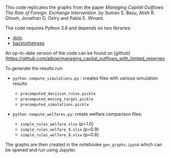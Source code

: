 This code replicates the graphs from the paper *Managing Capital Outflows: The Role of Foreign. Exchange Intervention.* by Suman S. Basu, Atish R. Ghosh, Jonathan D. Ostry and Pablo E. Winant.

The code requires Python 3.6 and depends on two libraries:

- [dolo](https://github.com/EconForge/dolo)
- [backtothetrees](https://github.com/albop/backtothetrees)

An up-to-date version of the code can be found on [github](https://github.com/albop/managing_capital_outflows_with_limited_reserves


To generate the results run:

- `python compute_simulations.py` : creates files with various simulation results
    - `precomputed_decision_rules.pickle`
    - `precomputed_moving_target.pickle`
    - `precomputed_simulations.pickle`

- `python compute_welfares.py`: create welfare comparison files:
    - `simple_rules_welfare.xlsx` (p=1.0)
    - `simple_rules_welfare_9.xlsx` (p=0.9)
    - `simple_rules_welfare_8.xlsx` (p=0.8)


The graphs are then created in the notebooke `gen_graphs.ipynb` which can be opened and run using Jupyter.
